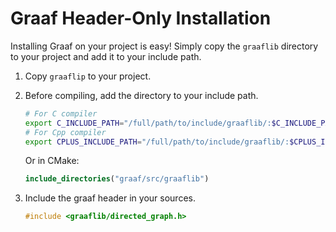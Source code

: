 # Graaf Header-Only Installation
Installing Graaf on your project is easy! Simply copy the `graaflib` directory to your project and add it to your include path.

1) Copy `graaflip` to your project.
2) Before compiling, add the directory to your include path.
    ```bash
    # For C compiler
    export C_INCLUDE_PATH="/full/path/to/include/graaflib/:$C_INCLUDE_PATH"
    # For Cpp compiler
    export CPLUS_INCLUDE_PATH="/full/path/to/include/graaflib/:$CPLUS_INCLUDE_PATH"
    ```

    Or in CMake:
    ```CMake
    include_directories("graaf/src/graaflib")
    ```
3) Include the graaf header in your sources.
    ```c++
    #include <graaflib/directed_graph.h>
    ```
